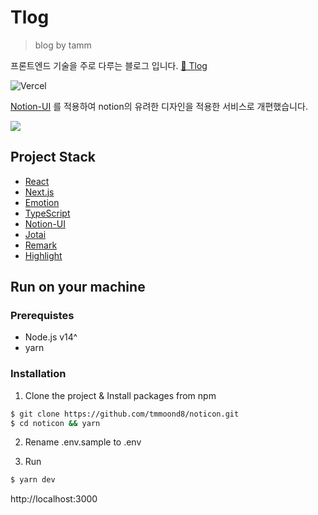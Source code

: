 # Tlog

> blog by tamm  


프론트엔드 기술을 주로 다루는 블로그 입니다.  [🔗 Tlog](https://tlog.tammolo.com/)  

![Vercel](https://therealsujitk-vercel-badge.vercel.app/?app=tlog-2h7jdsbwa-tmmoond8)

[Notion-UI](https://github.com/tmmoond8/notion-ui) 를 적용하여 notion의 유려한 디자인을 적용한 서비스로 개편했습니다.

![](https://user-images.githubusercontent.com/11402468/138289042-0b669714-a8e8-42e5-923c-7d0988669ac0.png)

## Project Stack

- [React](https://reactjs.org/)
- [Next.js](https://nextjs.org/)
- [Emotion](https://emotion.sh/)
- [TypeScript](https://www.typescriptlang.org/)
- [Notion-UI](https://github.com/tmmoond8/notion-ui)
- [Jotai](https://jotai.pmnd.rs/)
- [Remark](https://remark.js.org/)
- [Highlight](https://highlightjs.org/)

## Run on your machine  

### Prerequistes  

- Node.js v14^
- yarn

### Installation

1. Clone the project & Install packages from npm

```bash
$ git clone https://github.com/tmmoond8/noticon.git
$ cd noticon && yarn
```

2. Rename .env.sample to .env

3. Run

```bash
$ yarn dev
```

http://localhost:3000